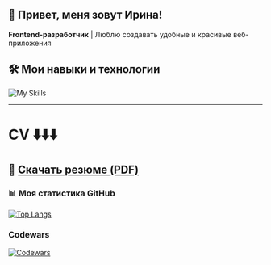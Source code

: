 ## 👋 Привет, меня зовут Ирина!  
**Frontend-разработчик** | Люблю создавать удобные и красивые веб-приложения  

## 🛠️ **Мои навыки и технологии**
![My Skills](https://skillicons.dev/icons?i=react,js,css,html,ts,vscode,redux,webpack,vite,jest,figma&perline=10)

---
# **CV** ⬇️⬇️⬇️   
📄 [Скачать резюме (PDF)](https://drive.google.com/file/d/1cNAs-4ihKUduP-gLiBwkvSWhDBxohVy3/view?usp=sharing)  
---


### 📊 Моя статистика GitHub
[![Top Langs](https://github-readme-stats.vercel.app/api/top-langs/?username=IrynaKhonina&layout=compact)](https://github.com/anuraghazra/github-readme-stats)


### Codewars
[![Codewars](https://www.codewars.com/users/IrynaKhonina/badges/small)](https://www.codewars.com/users/IrynaKhonina)


